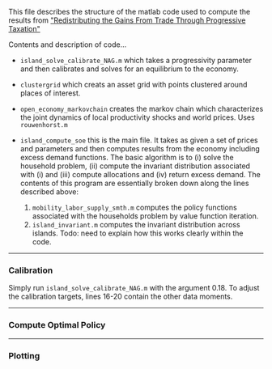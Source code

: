 This file describes the structure of the matlab code used to compute the results from ["Redistributing the Gains From Trade Through Progressive Taxation"](http://www.waugheconomics.com/uploads/2/2/5/6/22563786/lw_tax.pdf)

Contents and description of code...

- ``island_solve_calibrate_NAG.m`` which takes a progressivity parameter and then calibrates and solves for an equilibrium to the economy.

- ``clustergrid`` which creats an asset grid with points clustered around places of interest.

- ``open_economy_markovchain`` creates the markov chain which characterizes the joint dynamics of local productivity shocks and world prices. Uses ``rouwenhorst.m``

- ``island_compute_soe`` this is the main file. It takes as given a set of prices and parameters and then computes results from the economy including excess demand functions. The basic algorithm is to (i) solve the household problem, (ii) compute the invariant distribution associated with (i) and (iii) compute allocations and (iv) return excess demand. The contents of this program are essentially broken down along the lines described above:

    1.  ``mobility_labor_supply_smth.m`` computes the policy functions associated with the households problem by value function iteration.
    2. ``island_invariant.m`` computes the invariant distribution across islands. Todo: need to explain how this works clearly within the code.

---

### Calibration

Simply run ``island_solve_calibrate_NAG.m`` with the argument 0.18. To adjust the calibration targets, lines 16-20 contain the other data moments.

---

### Compute Optimal Policy

---

### Plotting
